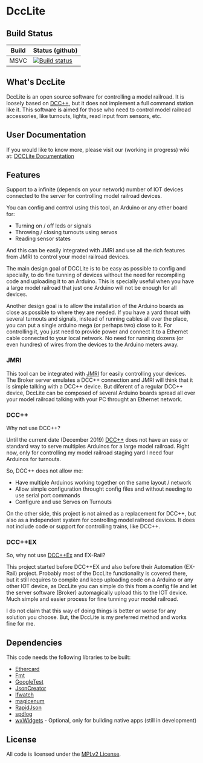 # DccLite

## Build Status

| Build | Status (github) |
|-------|-----------------|
| MSVC  | [![Build status](https://ci.appveyor.com/api/projects/status/vk4a1wgr532h5nlc/branch/master?svg=true)](https://ci.appveyor.com/project/bcsanches/dcclite/branch/master)|

## What's DccLite

DccLite is an open source software for controlling a model railroad. It is loosely based on [DCC++][6], but it does not implement a full command station like it. This software is aimed for those who need to control model railroad accessories, like turnouts, lights, read input from sensors, etc.

## User Documentation

If you would like to know more, please visit our (working in progress) wiki at: [DCCLite Documentation](https://github.com/bcsanches/DCCLite/wiki)

## Features
Support to a infinite (depends on your network) number of IOT devices connected to the server for controlling model railroad devices.

You can config and control using this tool, an Arduino or any other board for:
- Turning on / off leds or signals
- Throwing / closing turnouts using servos
- Reading sensor states

And this can be easily integrated with JMRI and use all the rich features from JMRI to control your model railroad devices. 

The main design goal of DCCLite is to be easy as possible to config and specially, to do fine tunning of devices without the need for recompiling code and uploading it to an Arduino. This is specially useful when you have a large model railroad that just one Arduino will not be enough for all devices. 

Another design goal is to allow the installation of the Arduino boards as close as possible to where they are needed. If you have a yard throat with several turnouts and signals, instead of running cables all over the place, you can put a single arduino mega (or perhaps two) close to it. For controlling it, you just need to provide power and connect it to a Ethernet cable connected to your local network. No need for running dozens (or even hundres) of wires from the devices to the Arduino meters away.

### JMRI

This tool can be integrated with [JMRI][12] for easily controlling your devices. The Broker server emulates a DCC++ connection and JMRI will think that it is simple talking with a DCC++ device. But diferent of a regular DCC++ device, DccLite can be composed of several Arduino boards spread all over your model railroad talking with your PC throught an Ethernet network.  

### DCC++

Why not use DCC++?

Until the current date (December 2019) [DCC++][14] does not have an easy or standard way to serve multiples Arduinos for a large model railroad. Right now, only for controlling my model railroad staging yard I need four Arduinos for turnouts.

So, DCC++ does not allow me:
- Have multiple Arduinos working together on the same layout / network
- Allow simple configuration throught config files and without needing to use serial port commands
- Configure and use Servos on Turnouts

On the other side, this project is not aimed as a replacement for DCC++, but also as a independent system for controlling model railroad devices. It does not include code or support for controlling trains, like DCC++.

### DCC++EX

So, why not use [DCC++Ex][13] and EX-Rail?

This project started before DCC++EX and also before their Automation (EX-Rail) project. Probably most of the DccLite functionality is covered there, but it still requires to compile and keep uploading code on a Arduino or any other IOT device, as DccLite you can simple do this from a config file and let the server software (Broker) automagically upload this to the IOT device. Much simple and easier process for fine tunning your model railroad.

I do not claim that this way of doing things is better or worse for any solution you choose. But, the DccLite is my preferred method and works fine for me.

## Dependencies

This code needs the following libraries to be built:

- [Ethercard][8]
- [Fmt][3]
- [GoogleTest][9]
- [JsonCreator][2]
- [lfwatch][7]
- [magicenum][10]
- [RapidJson][1]
- [spdlog][4]
- [wxWidgets][11] - Optional, only for building native apps (still in development)
 

## License

All code is licensed under the [MPLv2 License][5].

[1]: https://github.com/Tencent/rapidjson/
[2]: https://github.com/bcsanches/JsonCreator
[3]: https://github.com/fmtlib/fmt
[4]: https://github.com/gabime/spdlog
[5]: https://choosealicense.com/licenses/mpl-2.0/
[6]: https://sites.google.com/site/dccppsite/
[7]: https://github.com/bcsanches/lfwatch
[8]: https://github.com/njh/EtherCard
[9]: https://github.com/google/googletest
[10]: https://github.com/Neargye/magic_enum
[11]: https://github.com/wxWidgets/wxWidgets
[12]: https://www.jmri.org/
[13]: https://dcc-ex.com/
[14]: https://github.com/DccPlusPlus/BaseStation/wiki
